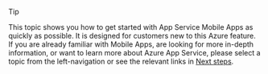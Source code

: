 
> [!TIP]
> This topic shows you how to get started with App Service Mobile Apps as quickly as possible. It is designed for customers new to this Azure feature. If you are already familiar with Mobile Apps, are looking for more in-depth information, or want to learn more about Azure App Service, please select a topic from the left-navigation or see the relevant links in [Next steps](#next-steps.md).
> 
> 
